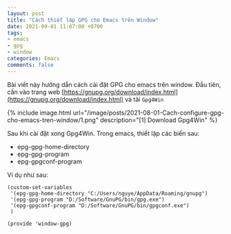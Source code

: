 ```yaml
---
layout: post
title: "Cách thiết lập GPG cho Emacs trên Window"
date: 2021-09-01 11:07:00 +0700
tags:
- emacs
- gpg
- window
categories: Emacs
comments: false
---
```


Bài viết này hướng dẫn cách cài đặt GPG cho emacs trên window. Đầu tiên, cần vào trang web [https://gnupg.org/download/index.html](https://gnupg.org/download/index.html) và tải `Gpg4Win`

{% include image.html url="/image/posts/2021-08-01-Cach-configure-gpg-cho-emacs-tren-window/1.png" description="[1] Download Gpg4Win" %}

Sau khi cài đặt xong Gpg4Win. Trong emacs, thiết lập các biến sau:
- epg-gpg-home-directory
- epg-gpg-program
- epg-gpgconf-program


Ví dụ như sau:
```elisp
(custom-set-variables
 '(epg-gpg-home-directory "C:/Users/nguye/AppData/Roaming/gnupg")
 '(epg-gpg-program "D:/Software/GnuPG/bin/gpg.exe")
 '(epg-gpgconf-program "D:/Software/GnuPG/bin/gpgconf.exe")
 )

(provide 'window-gpg)
```
